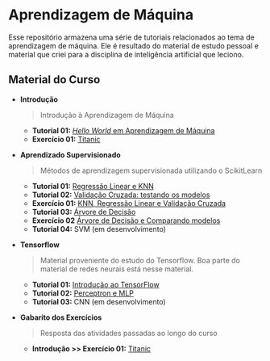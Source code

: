 # Aprendizagem de Máquina

Esse repositório armazena uma série de tutoriais relacionados ao tema de 
aprendizagem de máquina. Ele é resultado do material de estudo pessoal e material
que criei para a disciplina de inteligência artificial que leciono.

## Material do Curso

* **Introdução**
    > Introdução à Aprendizagem de Máquina
    * **Tutorial 01:** [*Hello World* em Aprendizagem de Máquina](Introduction/Tutorial01_HelloWorld.ipynb)
    * **Exercício 01:** [Titanic](Introduction/Exercicio01_Titanic.ipynb)

* **Aprendizado Supervisionado**
    > Métodos de aprendizagem supervisionada utilizando o ScikitLearn
    * **Tutorial 01:** [Regressão Linear e KNN](SupervisedLearning/Tutorial01_RegressaoLinear_KNN.ipynb)
    * **Tutorial 02:** [Validação Cruzada: testando os modelos](SupervisedLearning/Tutorial02_ValidacaoCruzada.ipynb)
    * **Exercício 01:** [KNN, Regressão Linear e Validação Cruzada](SupervisedLearning/Exercicio01_KNN_RL_CV.ipynb)
    * **Tutorial 03:** [Árvore de Decisão](SupervisedLearning/Tutorial03_ArvoreDeDecisao.ipynb)
    * **Exercício 02** [Árvore de Decisão e Comparando modelos](SupervisedLearning/Exercicio02_DT_Comparacao.ipynb)
    * **Tutorial 04:** SVM (em desenvolvimento)

* **Tensorflow**
    > Material proveniente do estudo do Tensorflow. Boa parte do material de redes
    neurais está nesse material.
    * **Tutorial 01:** [Introdução ao TensorFlow](Tensorflow/Tutorial01_IntroducaoTensorflow.ipynb)
    * **Tutorial 02:** [Perceptron e MLP](Tensorflow/Tutorial02_MLP.ipynb)
    * **Tutorial 03:** CNN (em desenvolvimento)
    
* **Gabarito dos Exercícios**
    > Resposta das atividades passadas ao longo do curso
    * **Introdução >> Exercício 01:** [Titanic](Gabarito/Exercicio01_Titanic_Gabarito.ipynb)
    
